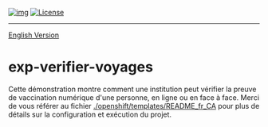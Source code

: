 [![img](https://img.shields.io/badge/Cycle%20de%20Vie-Phase%20d%C3%A9couverte-339999)](https://www.quebec.ca/gouv/politiques-orientations/vitrine-numeriqc/accompagnement-des-organismes-publics/demarche-conception-services-numeriques)
[![License](https://img.shields.io/badge/License-Apache%202.0-blue.svg)](LICENSE)

---
[English Version](README.md)
# exp-verifier-voyages
Cette démonstration montre comment une institution peut vérifier la preuve de vaccination numérique d'une personne, en ligne ou en face à face. Merci de vous référer au fichier [./openshift/templates/README_fr_CA](./openshift/templates/README_fr_CA.md) pour plus de détails sur la configuration et exécution du projet.